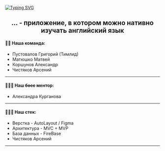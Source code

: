 <a href="https://git.io/typing-svg"><img src="https://readme-typing-svg.demolab.com?font=Ubuntu&weight=500&size=40&duration=5500&pause=1000&color=000000&center=true&vCenter=true&multiline=true&random=false&width=1000&height=50&lines=%D0%9F%D1%80%D0%B8%D0%B2%D0%B5%D1%82%2C+%D0%BC%D1%8B+%D1%80%D0%B0%D0%B7%D1%80%D0%B0%D0%B1%D0%B0%D1%82%D1%8B%D0%B2%D0%B0%D0%B5%D0%BC+%D0%BF%D1%80%D0%B8%D0%BB%D0%BE%D0%B6%D0%B5%D0%BD%D0%B8%D0%B5+..." alt="Typing SVG" /></a>
<h2 align="center">... - приложение, в котором можно нативно изучать английский язык</h2>
<h4>🤹‍♂️ Наша команда:</h4>
<ul>
  <li>Пустовалов Григорий (Тимлид)</li>
  <li>Матюшко Матвей</li>
  <li>Коршунов Александр</li>
  <li>Чистяков Арсений</li>
</ul>
<hr>
<h4>👩🏼‍💻 Наш <s>босс</s> ментор:</h4>
<ul>
  <li>Александра Курганова</li>
</ul>
<hr>
<h4>👩🏼‍💻 Наш стек:</h4>
<ul>
  <li>Верстка - AutoLayout / <a href-"//TODO">Figma</a></li>
  <li>Архитектура - MVC + MVP</li>
  <li>База данных - FireBase</li>
  <li>Чистяков Арсений</li>
</ul>
<hr>
